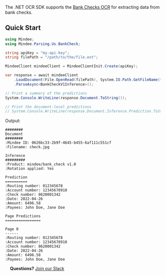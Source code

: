 The .NET OCR SDK supports the [Bank Checks OCR](https://developers.mindee.com/docs/bank-check-ocr) for extracting data from bank checks.

## Quick Start
```csharp
using Mindee;
using Mindee.Parsing.Us.BankCheck;

string apiKey = "my-api-key";
string filePath = "/path/to/the/file.ext";

MindeeClient mindeeClient = MindeeClientInit.Create(apiKey);

var response = await mindeeClient
    .LoadDocument(File.OpenRead(filePath), System.IO.Path.GetFileName(filePath))
    .ParseAsync<BankCheckV1Inference>();

// Print a summary of the predictions
System.Console.WriteLine(response.Document.ToString());

// Print the document-level predictions
// System.Console.WriteLine(response.Document.Inference.Prediction.ToString());
```

Output:
```
########
Document
########
:Mindee ID: 0626bc33-2b9f-4645-b455-6af111c551cf
:Filename: check.jpg

Inference
#########
:Product: mindee/bank_check v1.0
:Rotation applied: Yes

Prediction
==========
:Routing number: 012345678
:Account number: 12345678910
:Check number: 8620001342
:Date: 2022-04-26
:Amount: 6496.58
:Payees: John Doe, Jane Doe

Page Predictions
================

Page 0
------
:Routing number: 012345678
:Account number: 12345678910
:Check number: 8620001342
:Date: 2022-04-26
:Amount: 6496.58
:Payees: John Doe, Jane Doe
```

&nbsp;
&nbsp;
**Questions?**
[Join our Slack](https://join.slack.com/t/mindee-community/shared_invite/zt-1jv6nawjq-FDgFcF2T5CmMmRpl9LLptw)
